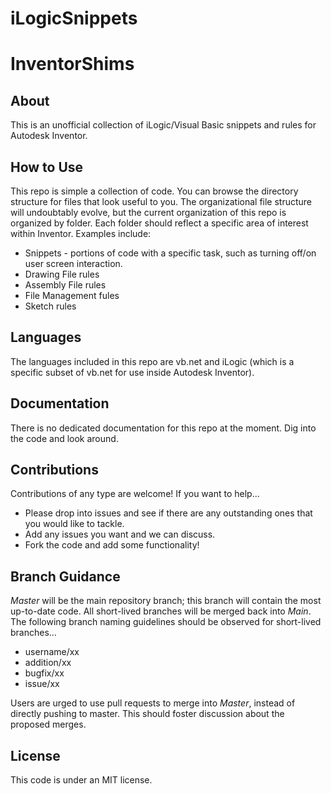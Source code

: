 # iLogicSnippets

# InventorShims

## About

This is an unofficial collection of iLogic/Visual Basic snippets and rules for Autodesk Inventor.

## How to Use

This repo is simple a collection of code.  You can browse the directory structure for files that look useful to you.  The organizational file structure will undoubtably evolve, but the current organization of this repo is organized by folder.  Each folder should reflect a specific area of interest within Inventor.  Examples include:

* Snippets - portions of code with a specific task, such as turning off/on user screen interaction.
* Drawing File rules
* Assembly File rules
* File Management fules
* Sketch rules

## Languages

The languages included in this repo are vb.net and iLogic (which is a specific subset of vb.net for use inside Autodesk Inventor).

## Documentation

There is no dedicated documentation for this repo at the moment.  Dig into the code and look around.

## Contributions

Contributions of any type are welcome!  If you want to help...

* Please drop into issues and see if there are any outstanding ones that you would like to tackle.
* Add any issues you want and we can discuss.
* Fork the code and add some functionality!

## Branch Guidance

*Master* will be the main repository branch; this branch will contain the most up-to-date code.  All short-lived branches will be merged back into *Main*.
The following branch naming guidelines should be observed for short-lived branches...

* username/xx
* addition/xx
* bugfix/xx
* issue/xx

Users are urged to use pull requests to merge into *Master*, instead of directly pushing to master.  This should foster discussion about the proposed merges.

## License

This code is under an MIT license.
